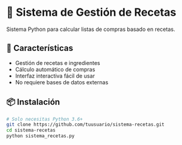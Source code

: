 # 🍳 Sistema de Gestión de Recetas

Sistema Python para calcular listas de compras basado en recetas.

## 🚀 Características
- Gestión de recetas e ingredientes
- Cálculo automático de compras
- Interfaz interactiva fácil de usar
- No requiere bases de datos externas

## 📦 Instalación
```bash
# Solo necesitas Python 3.6+
git clone https://github.com/tuusuario/sistema-recetas.git
cd sistema-recetas
python sistema_recetas.py
